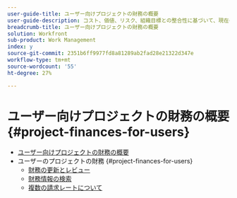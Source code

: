 ```yaml
---
user-guide-title: ユーザー向けプロジェクトの財務の概要
user-guide-description: コスト、価値、リスク、組織目標との整合性に基づいて、現在のプロジェクトと提案されたプロジェクトに優先順位を付ける方法を説明します。
breadcrumb-title: ユーザー向けプロジェクトの財務の概要
solution: Workfront
sub-product: Work Management
index: y
source-git-commit: 2351b6ff9977fd8a81289ab2fad28e21322d347e
workflow-type: tm+mt
source-wordcount: '55'
ht-degree: 27%

---
```




# ユーザー向けプロジェクトの財務の概要 {#project-finances-for-users}

+ [ユーザー向けプロジェクトの財務の概要](overview.md)
+ ユーザーのプロジェクトの財務 {#project-finances-for-users}
   + [財務の更新とレビュー](update-and-review-finances.md)
   + [財務情報の検索](find-financial-information.md)
   + [複数の請求レートについて](multiple-billing-rates.md)

